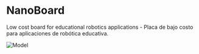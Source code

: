 # NanoBoard
 Low cost board for educational robotics applications - Placa de bajo costo para aplicaciones de robótica educativa.

![Model](https://github.com/Open-Hardware_Latinoamerica/NanoBoard/blob/master/Imagenes/3dModel.JPG?raw=true)

